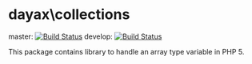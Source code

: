 dayax\collections
=================

master: [![Build Status](https://www.travis-ci.org/dayax/collections.png?branch=master)](https://www.travis-ci.org/dayax/collections)
develop: [![Build Status](https://www.travis-ci.org/dayax/collections.png?branch=develop)](https://www.travis-ci.org/dayax/collections)

This package contains library to handle an array type variable in PHP 5.

